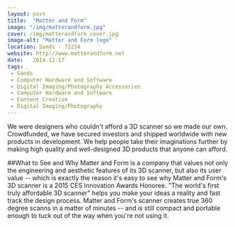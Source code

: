 ```yaml
---
layout: post
title:  "Matter and Form"
image: "/img/matterandform.jpg"
cover: /img/matterandform_cover.jpg
image-alt: "Matter and Form logo"
location: Sands - 72234
website: http://www.matterandform.net
date:   2014-12-17
tags:
 - Sands
 - Computer Hardware and Software
 - Digital Imaging/Photography Accessories
 - Computer Hardware and Software
 - Content Creation
 - Digital Imaging/Photography
---
```


We were designers who couldn't afford a 3D scanner so we made our own. Crowdfunded, we have secured investors and shipped worldwide with new products in development. We help people take their imaginations further by making high quality and well-designed 3D products that anyone can afford.

##What to See and Why
Matter and Form is a company that values not only the engineering and aesthetic features of its 3D scanner, but also its user value -- which is exactly the reason it's easy to see why Matter and Form's 3D scanner is a 2015 CES Innovation Awards Honoree. "The world's first truly affordable 3D scanner" helps you make your ideas a reality and fast track the design process. Matter and Form's scanner creates true 360 degree scanns in a matter of minutes -- and is still compact and portable enough to tuck out of the way when you're not using it.